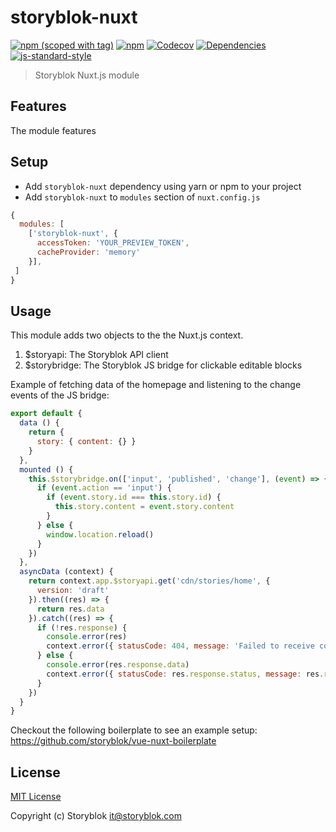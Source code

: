 # storyblok-nuxt
[![npm (scoped with tag)](https://img.shields.io/npm/v/storyblok-nuxt/latest.svg?style=flat-square)](https://npmjs.com/package/storyblok-nuxt)
[![npm](https://img.shields.io/npm/dt/storyblok-nuxt.svg?style=flat-square)](https://npmjs.com/package/storyblok-nuxt)
[![Codecov](https://img.shields.io/codecov/c/github/storyblok/storyblok-nuxt.svg?style=flat-square)](https://codecov.io/gh/storyblok/storyblok-nuxt)
[![Dependencies](https://david-dm.org/storyblok/storyblok-nuxt/status.svg?style=flat-square)](https://david-dm.org/storyblok/storyblok-nuxt)
[![js-standard-style](https://img.shields.io/badge/code_style-standard-brightgreen.svg?style=flat-square)](http://standardjs.com)

> Storyblok Nuxt.js module

## Features

The module features

## Setup
- Add `storyblok-nuxt` dependency using yarn or npm to your project
- Add `storyblok-nuxt` to `modules` section of `nuxt.config.js`

```js
{
  modules: [
    ['storyblok-nuxt', {
      accessToken: 'YOUR_PREVIEW_TOKEN',
      cacheProvider: 'memory'
    }],
 ]
}
```

## Usage

This module adds two objects to the the Nuxt.js context.

1. $storyapi: The Storyblok API client 
2. $storybridge: The Storyblok JS bridge for clickable editable blocks

Example of fetching data of the homepage and listening to the change events of the JS bridge:

```js
export default {
  data () {
    return {
      story: { content: {} }
    }
  },
  mounted () {
    this.$storybridge.on(['input', 'published', 'change'], (event) => {
      if (event.action == 'input') {
        if (event.story.id === this.story.id) {
          this.story.content = event.story.content
        }
      } else {
        window.location.reload()
      }
    })
  },
  asyncData (context) {
    return context.app.$storyapi.get('cdn/stories/home', {
      version: 'draft'
    }).then((res) => {
      return res.data
    }).catch((res) => {
      if (!res.response) {
        console.error(res)
        context.error({ statusCode: 404, message: 'Failed to receive content form api' })
      } else {
        console.error(res.response.data)
        context.error({ statusCode: res.response.status, message: res.response.data })
      }
    })
  }
}
```

Checkout the following boilerplate to see an example setup: https://github.com/storyblok/vue-nuxt-boilerplate

## License

[MIT License](./LICENSE)

Copyright (c) Storyblok <it@storyblok.com>
